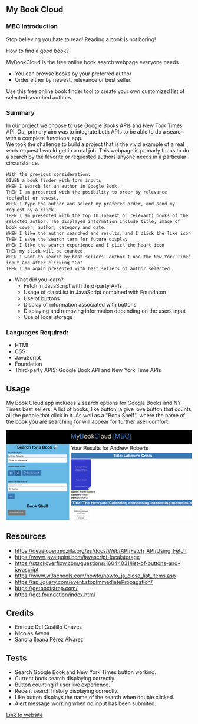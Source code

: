 ## My Book Cloud

### MBC introduction
Stop believing you hate to read! Reading a book is not boring!

How to find a good book?

MyBookCloud is the free online book search webpage everyone needs. 
* You can browse books by your preferred author
* Order either by newest, relevance or best seller.

Use this free online book finder tool to create your own customized list of selected searched authors.

### Summary

In our project we choose to use Google Books APIs and New Tork Times API. 
Our primary aim was to integrate both APIs to be able to do a search with a complete functional app.  
We took the challenge to build a project that is the vivid example of a real work request I would get in a real job.
This webpage is primarly focus to do a search by the favorite or requested authors anyone needs in a particular circunstance.

```
With the previous consideration:
GIVEN a book finder with form inputs
WHEN I search for an author in Google Book.
THEN I am presented with the posibility to order by relevance (default) or newest.
WHEN I type the author and select my prefered order, and send my request by a click.
THEN I am presented with the top 10 (newest or relevant) books of the selected author. The displayed information include title, image of book cover, author, category and date.
WHEN I like the author searched and results, and I click the like icon
THEN I save the search term for future display
WHEN I like the search experience and I click the heart icon
THEN my click will be counted 
WHEN I want to search by best sellers' author I use the New York Times input and after clicking "Go"
THEN I am again presented with best sellers of author selected.
```

- What did you learn?
  - Fetch in JavaScript with third-party APIs
  - Usage of classList in JavaScript combined with Foundaton
  - Use of buttons
  - Display of information associated with buttons
  - Displaying and removing information depending on the users input
  - Use of local storage
  
### Languages Required:
- HTML
- CSS
- JavaScript
- Foundation
- Third-party APIS: Google Book API and New York Time APIs

## Usage

My Book Cloud app includes 2 search options for Google Books and NY Times best sellers. A list of books, like button, a give love button that counts all the people that click in it. As well as a "Book Shelf", where the name of the book you are searching for will appear for further user comfort.

![MyBook](mybookcloud.png)

## Resources
- https://developer.mozilla.org/es/docs/Web/API/Fetch_API/Using_Fetch
- https://www.javatpoint.com/javascript-localstorage
- https://stackoverflow.com/questions/16044031/list-of-buttons-and-javascript
- https://www.w3schools.com/howto/howto_js_close_list_items.asp
- https://api.jquery.com/event.stopImmediatePropagation/
- https://getbootstrap.com/
- https://get.foundation/index.html

## Credits
- Enrique Del Castillo Chávez
- Nicolas Avena
- Sandra Ileana Pérez Álvarez

## Tests
- Search Google Book and New York Times button working.
- Current book search displaying correctly.
- Button counting if user like experience.
- Recent search history displaying correctly.
- Like button displays the name of the search when double clicked.
- Alert message working when no input has been submited.

[Link to website](https://enrique246.github.io/project1-mybookcloud/ "My Book Cloud")